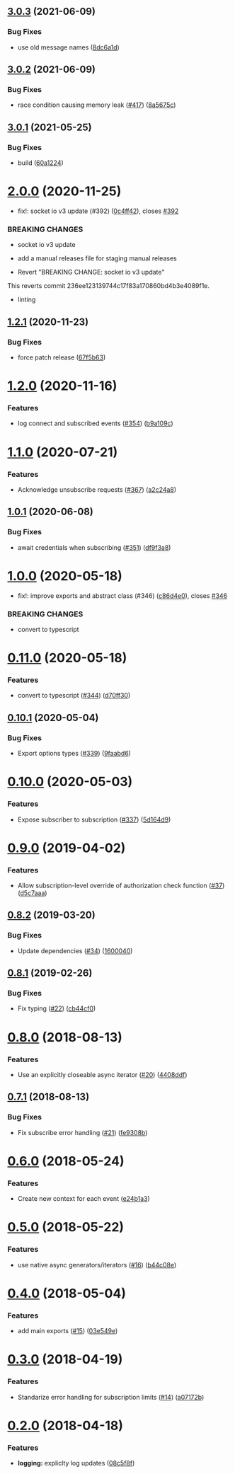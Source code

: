## [3.0.3](https://github.com/4Catalyzer/graphql-subscription-server/compare/v3.0.2...v3.0.3) (2021-06-09)


### Bug Fixes

* use old message names ([8dc6a1d](https://github.com/4Catalyzer/graphql-subscription-server/commit/8dc6a1ddb59a569001415ccad7ec0b2753695c48))





## [3.0.2](https://github.com/4Catalyzer/graphql-subscription-server/compare/v3.0.1...v3.0.2) (2021-06-09)


### Bug Fixes

* race condition causing memory leak ([#417](https://github.com/4Catalyzer/graphql-subscription-server/issues/417)) ([8a5675c](https://github.com/4Catalyzer/graphql-subscription-server/commit/8a5675ce0dfd0852c955655d473c78ebd7d725ea))





## [3.0.1](https://github.com/4Catalyzer/graphql-subscription-server/compare/v3.0.0...v3.0.1) (2021-05-25)


### Bug Fixes

* build ([60a1224](https://github.com/4Catalyzer/graphql-subscription-server/commit/60a1224778eb2e83c62e9bfdf7e9026fee9d8392))





# [2.0.0](https://github.com/4Catalyzer/graphql-subscription-server/compare/v1.2.1...v2.0.0) (2020-11-25)


* fix!: socket io v3 update (#392) ([0c4ff42](https://github.com/4Catalyzer/graphql-subscription-server/commit/0c4ff42a0ac43650d99b8dbdf94247dca6204f13)), closes [#392](https://github.com/4Catalyzer/graphql-subscription-server/issues/392)


### BREAKING CHANGES

* socket io v3 update

* add a manual releases file for staging manual releases

* Revert "BREAKING CHANGE: socket io v3 update"

This reverts commit 236ee123139744c17f83a170860bd4b3e4089f1e.

* linting

## [1.2.1](https://github.com/4Catalyzer/graphql-subscription-server/compare/v1.2.0...v1.2.1) (2020-11-23)


### Bug Fixes

* force patch release ([67f5b63](https://github.com/4Catalyzer/graphql-subscription-server/commit/67f5b63eed00ff85692dcc88a35a6c74b65d5360))

# [1.2.0](https://github.com/4Catalyzer/graphql-subscription-server/compare/v1.1.0...v1.2.0) (2020-11-16)


### Features

* log connect and subscribed events ([#354](https://github.com/4Catalyzer/graphql-subscription-server/issues/354)) ([b9a109c](https://github.com/4Catalyzer/graphql-subscription-server/commit/b9a109c7b27159cd024ab4a31e0f6d1f6ecf81a0))

# [1.1.0](https://github.com/4Catalyzer/graphql-subscription-server/compare/v1.0.1...v1.1.0) (2020-07-21)


### Features

* Acknowledge unsubscribe requests ([#367](https://github.com/4Catalyzer/graphql-subscription-server/issues/367)) ([a2c24a8](https://github.com/4Catalyzer/graphql-subscription-server/commit/a2c24a8530c97f6fdbb51220d95f0c81e7deeb0a))

## [1.0.1](https://github.com/4Catalyzer/graphql-subscription-server/compare/v1.0.0...v1.0.1) (2020-06-08)


### Bug Fixes

* await credentials when subscribing ([#351](https://github.com/4Catalyzer/graphql-subscription-server/issues/351)) ([df9f3a8](https://github.com/4Catalyzer/graphql-subscription-server/commit/df9f3a85047c78eabaaa0a0562a3dfce5bdcdbb2))

# [1.0.0](https://github.com/4Catalyzer/graphql-subscription-server/compare/v0.11.0...v1.0.0) (2020-05-18)


* fix!: improve exports and abstract class (#346) ([c86d4e0](https://github.com/4Catalyzer/graphql-subscription-server/commit/c86d4e08b324d4c31c3f7350c4395f98bad87bfe)), closes [#346](https://github.com/4Catalyzer/graphql-subscription-server/issues/346)


### BREAKING CHANGES

* convert to typescript

# [0.11.0](https://github.com/4Catalyzer/graphql-subscription-server/compare/v0.10.1...v0.11.0) (2020-05-18)


### Features

* convert to typescript ([#344](https://github.com/4Catalyzer/graphql-subscription-server/issues/344)) ([d70ff30](https://github.com/4Catalyzer/graphql-subscription-server/commit/d70ff30))

## [0.10.1](https://github.com/4Catalyzer/graphql-subscription-server/compare/v0.10.0...v0.10.1) (2020-05-04)

### Bug Fixes

- Export options types ([#339](https://github.com/4Catalyzer/graphql-subscription-server/issues/339)) ([9faabd6](https://github.com/4Catalyzer/graphql-subscription-server/commit/9faabd6))

# [0.10.0](https://github.com/4Catalyzer/graphql-subscription-server/compare/v0.9.0...v0.10.0) (2020-05-03)

### Features

- Expose subscriber to subscription ([#337](https://github.com/4Catalyzer/graphql-subscription-server/issues/337)) ([5d164d9](https://github.com/4Catalyzer/graphql-subscription-server/commit/5d164d9))

# [0.9.0](https://github.com/4Catalyzer/graphql-subscription-server/compare/v0.8.2...v0.9.0) (2019-04-02)

### Features

- Allow subscription-level override of authorization check function ([#37](https://github.com/4Catalyzer/graphql-subscription-server/issues/37)) ([d5c7aaa](https://github.com/4Catalyzer/graphql-subscription-server/commit/d5c7aaa))

## [0.8.2](https://github.com/4Catalyzer/graphql-subscription-server/compare/v0.8.1...v0.8.2) (2019-03-20)

### Bug Fixes

- Update dependencies ([#34](https://github.com/4Catalyzer/graphql-subscription-server/issues/34)) ([1600040](https://github.com/4Catalyzer/graphql-subscription-server/commit/1600040))

<a name="0.8.1"></a>

## [0.8.1](https://github.com/4Catalyzer/graphql-subscription-server/compare/v0.8.0...v0.8.1) (2019-02-26)

### Bug Fixes

- Fix typing ([#22](https://github.com/4Catalyzer/graphql-subscription-server/issues/22)) ([cb44cf0](https://github.com/4Catalyzer/graphql-subscription-server/commit/cb44cf0))

<a name="0.8.0"></a>

# [0.8.0](https://github.com/4Catalyzer/graphql-subscription-server/compare/v0.7.1...v0.8.0) (2018-08-13)

### Features

- Use an explicitly closeable async iterator ([#20](https://github.com/4Catalyzer/graphql-subscription-server/issues/20)) ([4408ddf](https://github.com/4Catalyzer/graphql-subscription-server/commit/4408ddf))

<a name="0.7.1"></a>

## [0.7.1](https://github.com/4Catalyzer/graphql-subscription-server/compare/v0.7.0...v0.7.1) (2018-08-13)

### Bug Fixes

- Fix subscribe error handling ([#21](https://github.com/4Catalyzer/graphql-subscription-server/issues/21)) ([fe9308b](https://github.com/4Catalyzer/graphql-subscription-server/commit/fe9308b))

<a name="0.6.0"></a>

# [0.6.0](https://github.com/4Catalyzer/graphql-subscription-server/compare/v0.5.0...v0.6.0) (2018-05-24)

### Features

- Create new context for each event ([e24b1a3](https://github.com/4Catalyzer/graphql-subscription-server/commit/e24b1a3))

<a name="0.5.0"></a>

# [0.5.0](https://github.com/4Catalyzer/graphql-subscription-server/compare/v0.4.0...v0.5.0) (2018-05-22)

### Features

- use native async generators/iterators ([#16](https://github.com/4Catalyzer/graphql-subscription-server/issues/16)) ([b44c08e](https://github.com/4Catalyzer/graphql-subscription-server/commit/b44c08e))

<a name="0.4.0"></a>

# [0.4.0](https://github.com/4Catalyzer/graphql-subscription-server/compare/v0.3.0...v0.4.0) (2018-05-04)

### Features

- add main exports ([#15](https://github.com/4Catalyzer/graphql-subscription-server/issues/15)) ([03e549e](https://github.com/4Catalyzer/graphql-subscription-server/commit/03e549e))

<a name="0.3.0"></a>

# [0.3.0](https://github.com/4Catalyzer/graphql-subscription-server/compare/v0.2.0...v0.3.0) (2018-04-19)

### Features

- Standarize error handling for subscription limits ([#14](https://github.com/4Catalyzer/graphql-subscription-server/issues/14)) ([a07172b](https://github.com/4Catalyzer/graphql-subscription-server/commit/a07172b))

<a name="0.2.0"></a>

# [0.2.0](https://github.com/4Catalyzer/graphql-subscription-server/compare/v0.1.1...v0.2.0) (2018-04-18)

### Features

- **logging:** expliclty log updates ([08c5f8f](https://github.com/4Catalyzer/graphql-subscription-server/commit/08c5f8f))
